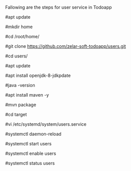 Fallowing are the steps for user service in Todoapp

#apt update

#mkdir home

#cd /root/home/

#git clone https://github.com/zelar-soft-todoapp/users.git

#cd users/

#apt update

#apt install openjdk-8-jdkpdate

#java -version

#apt install maven -y

#mvn package

#cd target

#vi /etc/systemd/system/users.service

#systemctl daemon-reload

#systemctl start users

#systemctl enable users

#systemctl status users
